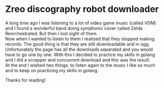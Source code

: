 # Zreo discography robot downloader

A long time ago I was listening to a lot of video game music (called VGM) and I found a wonderful band doing symphonic cover called Zelda Reorchestrated. But then I lost sight of them.  
Now when I wanted to listen to them I realized that they stopped making records. The good thing is that they are still downloadable and in ogg.  
Unfortunately the page has all the downloads separated and you would have to go one by one.
With this I decided to practice my skills in golang and I did a scrapper and concurrent download and this was the result.  
At the end I wished two things: to listen again to the music I like so much and to keep on practicing my skills in golang.

Thanks for reading!